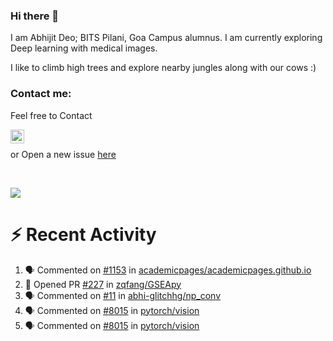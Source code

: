 ### Hi there 👋

I am Abhijit Deo; BITS Pilani, Goa Campus alumnus. I am currently exploring Deep learning with medical images.  


I like to climb high trees and explore nearby jungles along with our cows :)
### Contact me:

Feel free to Contact


[<img align="left" alt="Abhijit Deo | Gmail" width="22px" src="https://cdn.jsdelivr.net/npm/simple-icons@v3/icons/gmail.svg" />][gmail]
<br />


 or Open a new issue [here](https://github.com/abhi-glitchhg/abhi-glitchhg/issues)

[gmail]: mailto:f20190041@goa.bits-pilani.ac.in

<br>



![](https://komarev.com/ghpvc/?username=abhi-glitchhg&color=green)


# :zap: Recent Activity

<!--START_SECTION:activity-->
1. 🗣 Commented on [#1153](https://github.com/academicpages/academicpages.github.io/issues/1153#issuecomment-1763981631) in [academicpages/academicpages.github.io](https://github.com/academicpages/academicpages.github.io)
2. 💪 Opened PR [#227](https://github.com/zqfang/GSEApy/pull/227) in [zqfang/GSEApy](https://github.com/zqfang/GSEApy)
3. 🗣 Commented on [#11](https://github.com/abhi-glitchhg/np_conv/issues/11#issuecomment-1748812346) in [abhi-glitchhg/np_conv](https://github.com/abhi-glitchhg/np_conv)
4. 🗣 Commented on [#8015](https://github.com/pytorch/vision/issues/8015#issuecomment-1744757666) in [pytorch/vision](https://github.com/pytorch/vision)
5. 🗣 Commented on [#8015](https://github.com/pytorch/vision/issues/8015#issuecomment-1744674160) in [pytorch/vision](https://github.com/pytorch/vision)
<!--END_SECTION:activity-->

